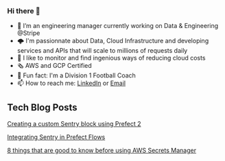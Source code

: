 ### Hi there 👋

- 🔭  I’m an engineering manager currently working on Data & Engineering @Stripe
- 🌩️  I'm passionnate about Data, Cloud Infrastructure and developing services and APIs that will scale to millions of requests daily
- 💸  I like to monitor and find ingenious ways of reducing cloud costs
- 🗞️  AWS and GCP Certified
- 🏈  Fun fact: I'm a Division 1 Football Coach
- 📫  How to reach me: [LinkedIn](https://www.linkedin.com/in/jmprovencher/) or [Email](mailto:jeanmichelprovencher@hotmail.com)

## Tech Blog Posts

[Creating a custom Sentry block using Prefect 2](https://medium.com/@JimProvencher/creating-a-custom-sentry-block-using-prefect-2-17fcfab182fc)

[Integrating Sentry in Prefect Flows](https://medium.com/@JimProvencher/integrating-sentry-in-prefect-flows-c1c385400e3a)

[8 things that are good to know before using AWS Secrets Manager](https://medium.com/@JimProvencher/8-things-that-are-good-to-know-before-using-aws-secrets-manager-e2ba70b1cbba)

<!--
**jmprovencher/jmprovencher** is a ✨ _special_ ✨ repository because its `README.md` (this file) appears on your GitHub profile.

Here are some ideas to get you started:

- 🔭 I’m currently working on ...
- 🌱 I’m currently learning ...
- 👯 I’m looking to collaborate on ...
- 🤔 I’m looking for help with ...
- 💬 Ask me about ...
- 📫 How to reach me: ...
- 😄 Pronouns: ...
- ⚡ Fun fact: ...
-->
